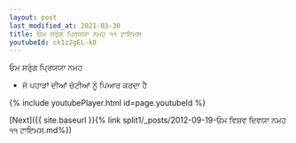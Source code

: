 ```yaml
---
layout: post
last_modified_at: 2021-03-30
title: ਓਮ ਸਰੁੰਗ ਪ੍ਰਿਯਯਾ ਨਮਹ ੧੧ ਟਾਇਮਸ
youtubeId: ck1z2gEL-k8
---
```

 
 
 ਓਮ ਸਰੁੰਗ ਪ੍ਰਿਯਯਾ ਨਮਹ  
 
 -  ਜੋ ਪਹਾੜਾਂ ਦੀਆਂ ਚੋਟੀਆਂ ਨੂੰ ਪਿਆਰ ਕਰਦਾ ਹੈ 
 
  
 
  
 
 
 
 
 
 


{% include youtubePlayer.html id=page.youtubeId %}
 
[Next]({{ site.baseurl }}{% link  split1/_posts/2012-09-19-ਓਮ ਵਿਸ਼ਵ ਦਿਵਯਾ ਨਮਹ ੧੧ ਟਾਇਮਸ.md%})
 
